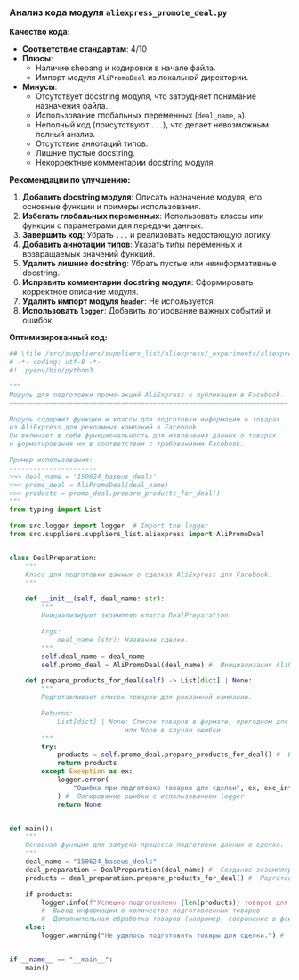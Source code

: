 ### **Анализ кода модуля `aliexpress_promote_deal.py`**

**Качество кода:**

- **Соответствие стандартам**: 4/10
- **Плюсы**:
    - Наличие shebang и кодировки в начале файла.
    - Импорт модуля `AliPromoDeal` из локальной директории.
- **Минусы**:
    - Отсутствует docstring модуля, что затрудняет понимание назначения файла.
    - Использование глобальных переменных (`deal_name`, `a`).
    - Неполный код (присутствуют `...`), что делает невозможным полный анализ.
    - Отсутствие аннотаций типов.
    - Лишние пустые docstring.
    - Некорректные комментарии docstring модуля.

**Рекомендации по улучшению:**

1.  **Добавить docstring модуля**: Описать назначение модуля, его основные функции и примеры использования.
2.  **Избегать глобальных переменных**: Использовать классы или функции с параметрами для передачи данных.
3.  **Завершить код**: Убрать `...` и реализовать недостающую логику.
4.  **Добавить аннотации типов**: Указать типы переменных и возвращаемых значений функций.
5.  **Удалить лишние docstring**: Убрать пустые или неинформативные docstring.
6.  **Исправить комментарии docstring модуля**: Сформировать корректное описание модуля.
7.  **Удалить импорт модуля `header`**: Не используется.
8.  **Использовать `logger`**: Добавить логирование важных событий и ошибок.

**Оптимизированный код:**

```python
## \file /src/suppliers/suppliers_list/aliexpress/_experiments/aliexpress_promote_deal.py
# -*- coding: utf-8 -*-
#! .pyenv/bin/python3

"""
Модуль для подготовки промо-акций AliExpress к публикации в Facebook.
======================================================================

Модуль содержит функции и классы для подготовки информации о товарах
из AliExpress для рекламных кампаний в Facebook.
Он включает в себя функциональность для извлечения данных о товарах
и форматирования их в соответствии с требованиями Facebook.

Пример использования:
----------------------
>>> deal_name = '150624_baseus_deals'
>>> promo_deal = AliPromoDeal(deal_name)
>>> products = promo_deal.prepare_products_for_deal()
"""
from typing import List

from src.logger import logger  # Import the logger
from src.suppliers.suppliers_list.aliexpress import AliPromoDeal


class DealPreparation:
    """
    Класс для подготовки данных о сделках AliExpress для Facebook.
    """

    def __init__(self, deal_name: str):
        """
        Инициализирует экземпляр класса DealPreparation.

        Args:
            deal_name (str): Название сделки.
        """
        self.deal_name = deal_name
        self.promo_deal = AliPromoDeal(deal_name) #  Инициализация AliPromoDeal с передачей deal_name

    def prepare_products_for_deal(self) -> List[dict] | None:
        """
        Подготавливает список товаров для рекламной кампании.

        Returns:
            List[dict] | None: Список товаров в формате, пригодном для Facebook,
                             или None в случае ошибки.
        """
        try:
            products = self.promo_deal.prepare_products_for_deal() #  Вызов метода prepare_products_for_deal у экземпляра AliPromoDeal
            return products
        except Exception as ex:
            logger.error(
                "Ошибка при подготовке товаров для сделки", ex, exc_info=True
            ) #  Логирование ошибки с использованием logger
            return None


def main():
    """
    Основная функция для запуска процесса подготовки данных о сделке.
    """
    deal_name = "150624_baseus_deals"
    deal_preparation = DealPreparation(deal_name) #  Создание экземпляра DealPreparation
    products = deal_preparation.prepare_products_for_deal() #  Подготовка товаров для сделки

    if products:
        logger.info(f"Успешно подготовлено {len(products)} товаров для сделки.")
        #  Вывод информации о количестве подготовленных товаров
        #  Дополнительная обработка товаров (например, сохранение в файл) может быть добавлена здесь
    else:
        logger.warning("Не удалось подготовить товары для сделки.") #  Логирование предупреждения в случае неудачи


if __name__ == "__main__":
    main()